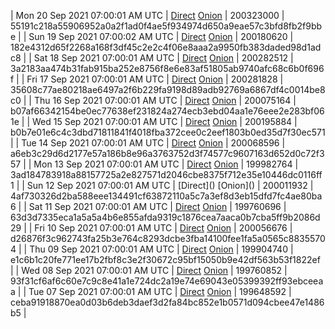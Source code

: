 | Mon 20 Sep 2021 07:00:01 AM UTC | [Direct](https://oshi.at/zWCsDc) [Onion](http://oshiatwowvdbshka.onion/zWCsDc) | 200323000 | 55191c218a55906952a0a2f1ad0f4ae5f934974d650a9eae57c3bfd8fb2f9bbe | 
| Sun 19 Sep 2021 07:00:02 AM UTC | [Direct](https://oshi.at/qdXwTh) [Onion](http://oshiatwowvdbshka.onion/qdXwTh) | 200180620 | 182e4312d65f2268a168f3df45c2e2c4f06e8aaa2a9950fb383daded98d1adc8 | 
| Sat 18 Sep 2021 07:00:01 AM UTC | [Direct](https://oshi.at/DYaaPw) [Onion](http://oshiatwowvdbshka.onion/DYaaPw) | 200282512 | 3a2183aa474b31fab915ba252e8756f8e6e83af51805ab9740afc68c6b0f696f | 
| Fri 17 Sep 2021 07:00:01 AM UTC | [Direct](https://oshi.at/zijYao) [Onion](http://oshiatwowvdbshka.onion/zijYao) | 200281828 | 35608c77ae80218ae6497a2f6b229fa9198d89adb92769a6867df4c0014be8c0 | 
| Thu 16 Sep 2021 07:00:01 AM UTC | [Direct](https://oshi.at/GnDRbu) [Onion](http://oshiatwowvdbshka.onion/GnDRbu) | 200075164 | b07af66342154be0ec77638ef231824a274ecb3ebd04aa1e76eee2e283bf061e | 
| Wed 15 Sep 2021 07:00:01 AM UTC | [Direct](https://oshi.at/GegmmF) [Onion](http://oshiatwowvdbshka.onion/GegmmF) | 200195884 | b0b7e01e6c4c3dbd71811841f4018fba372cee0c2eef1803b0ed35d7f30ec571 | 
| Tue 14 Sep 2021 07:00:01 AM UTC | [Direct](https://oshi.at/NSjPat) [Onion](http://oshiatwowvdbshka.onion/NSjPat) | 200068596 | a6eb3c29d6d2177e57a186b8e96a3763752d3f74577c9607163d652d0c72f357 | 
| Mon 13 Sep 2021 07:00:01 AM UTC | [Direct](https://oshi.at/FAVoMC) [Onion](http://oshiatwowvdbshka.onion/FAVoMC) | 199982764 | 3ad184783918a88157725a2e827571d2046cbe8375f712e35e10446dc0116ff1 | 
| Sun 12 Sep 2021 07:00:01 AM UTC | [Direct](</body></html>) [Onion](</body></html>) | 200011932 | 4af730326d2ba588eee134491cf63872110a5c7a3ef8d3eb15dfd7fc4ae80ba6 | 
| Sat 11 Sep 2021 07:00:01 AM UTC | [Direct](https://oshi.at/FBpSDt) [Onion](http://oshiatwowvdbshka.onion/FBpSDt) | 199760696 | 63d3d7335eca1a5a5a4b6e855afda9319c1876cea7aaca0b7cba5ff9b2086d29 | 
| Fri 10 Sep 2021 07:00:01 AM UTC | [Direct](https://oshi.at/apCKmb) [Onion](http://oshiatwowvdbshka.onion/apCKmb) | 200056676 | d26876f3c962743fa25b3e764c8293dcbe3fba14100fee1fa5a0565c88355704 | 
| Thu 09 Sep 2021 07:00:01 AM UTC | [Direct](https://oshi.at/KewjBf) [Onion](http://oshiatwowvdbshka.onion/KewjBf) | 199904740 | e1c6b1c20fe771ee17b2fbf8c3e2f30672c95bf15050b9e42df563b53f1822ef | 
| Wed 08 Sep 2021 07:00:01 AM UTC | [Direct](https://oshi.at/EQmJST) [Onion](http://oshiatwowvdbshka.onion/EQmJST) | 199760852 | 93f31cf6af6c60e7c9c8e41a1e724dc2a19e74e69043e05399392ff93ebceeaa | 
| Tue 07 Sep 2021 07:00:01 AM UTC | [Direct](https://oshi.at/nHDcdb) [Onion](http://oshiatwowvdbshka.onion/nHDcdb) | 199648592 | ceba91918870ea0d03b6deb3daef3d2fa84bc852e1b0571d094cbee47e1486b5 | 
